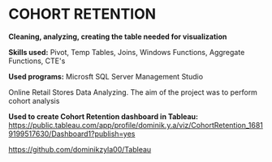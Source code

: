 # COHORT RETENTION
**Cleaning, analyzing, creating the table needed for visualization**


**Skills used:** 
Pivot, Temp Tables, Joins, Windows Functions, Aggregate Functions, CTE's

**Used programs:**
Microsft SQL Server Management Studio


Online Retail Stores Data Analyzing. The aim of the project was to perform cohort analysis


**Used to create Cohort Retention dashboard in Tableau:**
https://public.tableau.com/app/profile/dominik.y.a/viz/CohortRetention_16819199517630/Dashboard1?publish=yes

https://github.com/dominikzyla00/Tableau
